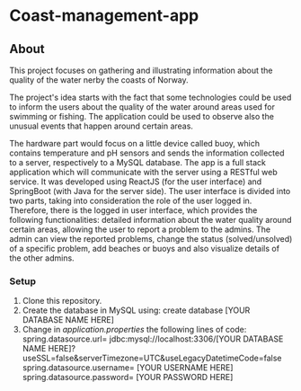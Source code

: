 # Coast-management-app
 
## About
This project focuses on gathering and illustrating information about the quality of the water nerby the coasts of Norway. 

The project's idea starts with the fact that some technologies could be used to inform the users about the quality of the water around areas used for swimming or fishing. 
The application could be used to observe also the unusual events that happen around certain areas.

The hardware part would focus on a little device called buoy, which contains temperature and pH sensors and sends the information collected to a server, respectively to a MySQL database.
The app is a full stack application which will communicate with the server using a RESTful web service. It was developed using ReactJS (for the user interface) and SpringBoot (with Java for the server side).
The user interface is divided into two parts, taking into consideration the role of the user logged in. Therefore, there is the logged in user interface, which provides the following functionalities: detailed information about the water quality around certain areas, allowing the user to report a problem to the admins. The admin can view the reported problems, change the status (solved/unsolved) of a specific problem, add beaches or buoys and also visualize details of the other admins.

### Setup
1. Clone this repository. <br>
2. Create the database in MySQL using: create database [YOUR DATABASE NAME HERE] <br>
3. Change in *application.properties* the following lines of code: <br>
spring.datasource.url= jdbc:mysql://localhost:3306/[YOUR DATABASE NAME HERE]?useSSL=false&serverTimezone=UTC&useLegacyDatetimeCode=false <br>
spring.datasource.username= [YOUR USERNAME HERE]<br>
spring.datasource.password= [YOUR PASSWORD HERE]<br>